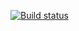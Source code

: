 [![Build status](https://ci.appveyor.com/api/projects/status/3q55avyyib1yyq79?svg=true)](https://ci.appveyor.com/project/alexcc0a/selenide2-0)
